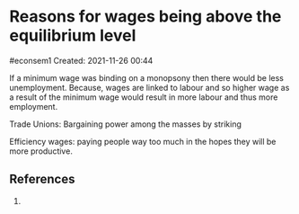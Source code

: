 # Reasons for wages being above the equilibrium level
#econsem1
Created: 2021-11-26 00:44

If a minimum wage was binding on a monopsony then there would be less unemployment. Because, wages are linked to labour and so higher wage as a result of the minimum wage would result in more labour and thus more employment.

Trade Unions: Bargaining power among the masses by striking

Efficiency wages: paying people way too much in the hopes they will be more productive.

## References
1. 
